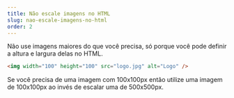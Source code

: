 ```yaml
---
title: Não escale imagens no HTML
slug: nao-escale-imagens-no-html
order: 2
---
```


Não use imagens maiores do que você precisa, só porque você pode definir a altura e largura delas no HTML.

``` html
<img width="100" height="100" src="logo.jpg" alt="Logo" />
```

Se você precisa de uma imagem com 100x100px então utilize uma imagem de 100x100px ao invés de escalar uma de 500x500px.